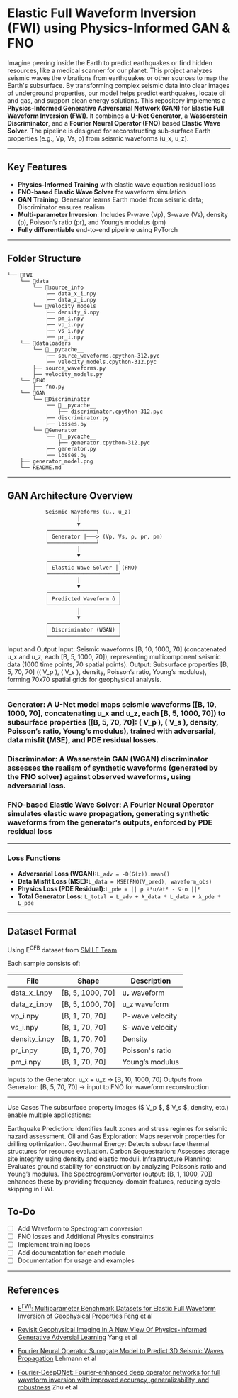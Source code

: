 # Elastic Full Waveform Inversion (FWI) using Physics-Informed GAN & FNO
Imagine peering inside the Earth to predict earthquakes or find hidden resources, like a medical scanner for our planet. This project analyzes seismic waves the vibrations from earthquakes or other sources to map the Earth's subsurface. By transforming complex seismic data into clear images of underground properties, our model helps predict earthquakes, locate oil and gas, and support clean energy solutions.
This repository implements a **Physics-Informed Generative Adversarial Network (GAN)** for **Elastic Full Waveform Inversion (FWI)**. It combines a **U-Net Generator**, a **Wasserstein Discriminator**, and a **Fourier Neural Operator (FNO)** based **Elastic Wave Solver**. The pipeline is designed for reconstructing sub-surface Earth properties (e.g., Vp, Vs, ρ) from seismic waveforms (u_x, u_z).

---

## Key Features

- **Physics-Informed Training** with elastic wave equation residual loss
- **FNO-based Elastic Wave Solver** for waveform simulation
- **GAN Training**: Generator learns Earth model from seismic data; Discriminator ensures realism
- **Multi-parameter Inversion**: Includes P-wave (Vp), S-wave (Vs), density (ρ), Poisson’s ratio (pr), and Young’s modulus (pm)
- **Fully differentiable** end-to-end pipeline using PyTorch

---

## Folder Structure

```
└── 📁FWI
    └── 📁data
        └── 📁source_info
            ├── data_x_i.npy
            ├── data_z_i.npy
        └── 📁velocity_models
            ├── density_i.npy
            ├── pm_i.npy
            ├── vp_i.npy
            ├── vs_i.npy
            ├── pr_i.npy
    └── 📁dataloaders
        └── 📁__pycache__
            ├── source_waveforms.cpython-312.pyc
            ├── velocity_models.cpython-312.pyc
        ├── source_waveforms.py
        ├── velocity_models.py
    └── 📁FNO
        ├── fno.py
    └── 📁GAN
        └── 📁Discriminator
            └── 📁__pycache__
                ├── discriminator.cpython-312.pyc
            ├── discriminator.py
            ├── losses.py
        └── 📁Generator
            └── 📁__pycache__
                ├── generator.cpython-312.pyc
            ├── generator.py
            ├── losses.py
    ├── generator_model.png
    └── README.md
```

---

## GAN Architecture Overview

```
            Seismic Waveforms (uₓ, u_z)
                      │
                      ▼
            ┌───────────────┐
            │ Generator │───> (Vp, Vs, ρ, pr, pm)
            └───────────────┘
                      │
                      ▼
            ┌──────────────────────┐
            │ Elastic Wave Solver │ (FNO)
            └──────────────────────┘
                      │
                      ▼
            ┌──────────────────────┐
            │ Predicted Waveform û │
            └──────────────────────┘
                      │
                      ▼
            ┌──────────────────────┐
            │ Discriminator (WGAN) │
            └──────────────────────┘
```
Input and Output
Input: Seismic waveforms [B, 10, 1000, 70] (concatenated u_x and u_z, each [B, 5, 1000, 70]), representing multicomponent seismic data (1000 time points, 70 spatial points).
Output: Subsurface properties [B, 5, 70, 70] (( V_p ), ( V_s ), density, Poisson’s ratio, Young’s modulus), forming 70x70 spatial grids for geophysical analysis.

---
### Generator: A U-Net model maps seismic waveforms ([B, 10, 1000, 70], concatenating u_x and u_z, each [B, 5, 1000, 70]) to subsurface properties ([B, 5, 70, 70]: ( V_p ), ( V_s ), density, Poisson’s ratio, Young’s modulus), trained with adversarial, data misfit (MSE), and PDE residual losses.
### Discriminator: A Wasserstein GAN (WGAN) discriminator assesses the realism of synthetic waveforms (generated by the FNO solver) against observed waveforms, using adversarial loss.
### FNO-based Elastic Wave Solver: A Fourier Neural Operator simulates elastic wave propagation, generating synthetic waveforms from the generator’s outputs, enforced by PDE residual loss

---

### Loss Functions

- **Adversarial Loss (WGAN):**`L_adv = -D(G(z)).mean()`
- **Data Misfit Loss (MSE):**`L_data = MSE(FNO(V_pred), waveform_obs)`
- **Physics Loss (PDE Residual):**`L_pde = || ρ ∂²u/∂t² - ∇·σ ||²`
- **Total Generator Loss:**
  `L_total = L_adv + λ_data * L_data + λ_pde * L_pde`

---

## Dataset Format

Using E<sup>CFB</sup> dataset from [SMILE Team](https://smileunc.github.io/projects/efwi/datasets)

Each sample consists of:

| File         | Shape            | Description      |
| ------------ | ---------------- | ---------------- |
| data_x_i.npy | [B, 5, 1000, 70] | uₓ waveform     |
| data_z_i.npy | [B, 5, 1000, 70] | u_z waveform     |
| vp_i.npy     | [B, 1, 70, 70]   | P-wave velocity  |
| vs_i.npy     | [B, 1, 70, 70]   | S-wave velocity  |
| density_i.npy    | [B, 1, 70, 70]   | Density          |
| pr_i.npy     | [B, 1, 70, 70]   | Poisson's ratio  |
| pm_i.npy     | [B, 1, 70, 70]   | Young’s modulus |

Inputs to the Generator: u_x + u_z → [B, 10, 1000, 70]
Outputs from Generator: [B, 5, 70, 70] → input to FNO for waveform reconstruction

---
Use Cases
The subsurface property images ($ V_p $, $ V_s $, density, etc.) enable multiple applications:

Earthquake Prediction: Identifies fault zones and stress regimes for seismic hazard assessment. Oil and Gas Exploration: Maps reservoir properties for drilling optimization. Geothermal Energy: Detects subsurface thermal structures for resource evaluation. Carbon Sequestration: Assesses storage site integrity using density and elastic moduli. Infrastructure Planning: Evaluates ground stability for construction by analyzing Poisson’s ratio and Young’s modulus. The SpectrogramConverter (output: [B, 1, 1000, 70]) enhances these by providing frequency-domain features, reducing cycle-skipping in FWI.

## To-Do

- [ ] Add Waveform to Spectrogram conversion
- [ ] FNO losses and Additional Physics constraints
- [ ] Implement training loops
- [ ] Add documentation for each module
- [ ] Documentation for usage and examples

---

## References

- [E<sup>FWI</sup>: Multiparameter Benchmark Datasets for Elastic Full Waveform Inversion of Geophysical Properties](https://arxiv.org/abs/2306.12386) Feng et al

- [Revisit Geophysical Imaging In A New View Of Physics-Informed Generative Adversial Learning](https://arxiv.org/abs/2109.11452) Yang et al

- [Fourier Neural Operator Surrogate Model to Predict 3D Seismic Waves Propagation](https://arxiv.org/abs/2304.10242) Lehmann et al

- [Fourier-DeepONet: Fourier-enhanced deep operator networks for full waveform inversion with improved accuracy, generalizability, and robustness](https://arxiv.org/abs/305.17289) Zhu et.al
